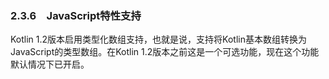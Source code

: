 ### 2.3.6　JavaScript特性支持

Kotlin 1.2版本启用类型化数组支持，也就是说，支持将Kotlin基本数组转换为JavaScript的类型数组。在Kotlin 1.2版本之前这是一个可选功能，现在这个功能默认情况下已开启。

